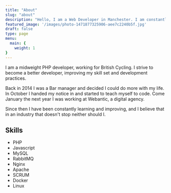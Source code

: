 ```yaml
---
title: "About"
slug: "about"
description: "Hello, I am a Web Developer in Manchester. I am constantly developing my skill set, looking to learn new technologies, improving workflows and design patterns."
featured_image: '/images/photo-1471877325906-aee7c2240b5f.jpg'
draft: false
type: page
menu:
  main: {
    weight: 1
} 
---
```

I am a midweight PHP developer, working for British Cycling. I strive to become a better developer, improving my skill set and development practices.

Back in 2014 I was a Bar manager and decided I could do more with my life. In October I handed my notice in and started to teach myself to code. Come January the next year I was working at Webantic, a digital agency.

Since then I have been constantly learning and improving, and I believe that in an industry that doesn't stop neither should I.   

## Skills

* PHP
* Javascript
* MySQL
* RabbitMQ
* Nginx
* Apache
* SCRUM
* Docker
* Linux
